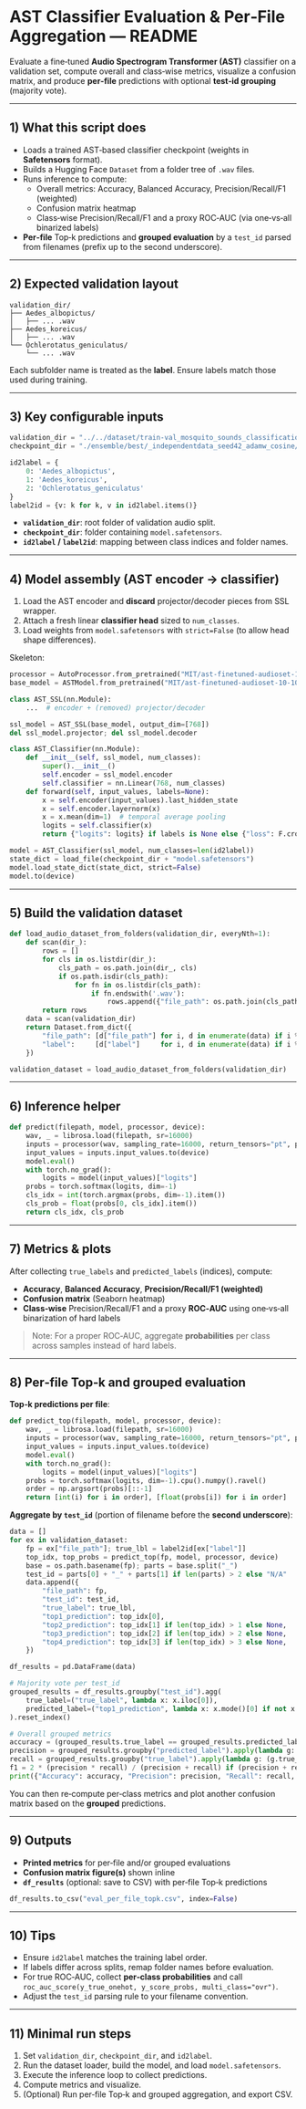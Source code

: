# AST Classifier Evaluation & Per‑File Aggregation — README

Evaluate a fine‑tuned **Audio Spectrogram Transformer (AST)** classifier on a validation set, compute overall and class‑wise metrics, visualize a confusion matrix, and produce **per‑file** predictions with optional **test‑id grouping** (majority vote).

---

## 1) What this script does

- Loads a trained AST‑based classifier checkpoint (weights in **Safetensors** format).
- Builds a Hugging Face `Dataset` from a folder tree of `.wav` files.
- Runs inference to compute:
  - Overall metrics: Accuracy, Balanced Accuracy, Precision/Recall/F1 (weighted)
  - Confusion matrix heatmap
  - Class‑wise Precision/Recall/F1 and a proxy ROC‑AUC (via one‑vs‑all binarized labels)
- **Per‑file** Top‑k predictions and **grouped evaluation** by a `test_id` parsed from filenames (prefix up to the second underscore).

---

## 2) Expected validation layout

```
validation_dir/
├── Aedes_albopictus/
│   ├── ... .wav
├── Aedes_koreicus/
│   ├── ... .wav
└── Ochlerotatus_geniculatus/
    └── ... .wav
```

Each subfolder name is treated as the **label**. Ensure labels match those used during training.

---

## 3) Key configurable inputs

```python
validation_dir = "../../dataset/train-val_mosquito_sounds_classification_3cls_25_02_14/validation/"
checkpoint_dir = "./ensemble/best/_independentdata_seed42_adamw_cosine/"  # contains model.safetensors

id2label = {
    0: 'Aedes_albopictus',
    1: 'Aedes_koreicus',
    2: 'Ochlerotatus_geniculatus'
}
label2id = {v: k for k, v in id2label.items()}
```

- **`validation_dir`**: root folder of validation audio split.
- **`checkpoint_dir`**: folder containing `model.safetensors`.
- **`id2label` / `label2id`**: mapping between class indices and folder names.

---

## 4) Model assembly (AST encoder → classifier)

1. Load the AST encoder and **discard** projector/decoder pieces from SSL wrapper.
2. Attach a fresh linear **classifier head** sized to `num_classes`.
3. Load weights from `model.safetensors` with `strict=False` (to allow head shape differences).

Skeleton:

```python
processor = AutoProcessor.from_pretrained("MIT/ast-finetuned-audioset-10-10-0.4593")
base_model = ASTModel.from_pretrained("MIT/ast-finetuned-audioset-10-10-0.4593")

class AST_SSL(nn.Module):
    ...  # encoder + (removed) projector/decoder

ssl_model = AST_SSL(base_model, output_dim=[768])
del ssl_model.projector; del ssl_model.decoder

class AST_Classifier(nn.Module):
    def __init__(self, ssl_model, num_classes):
        super().__init__()
        self.encoder = ssl_model.encoder
        self.classifier = nn.Linear(768, num_classes)
    def forward(self, input_values, labels=None):
        x = self.encoder(input_values).last_hidden_state
        x = self.encoder.layernorm(x)
        x = x.mean(dim=1)  # temporal average pooling
        logits = self.classifier(x)
        return {"logits": logits} if labels is None else {"loss": F.cross_entropy(logits, labels), "logits": logits}

model = AST_Classifier(ssl_model, num_classes=len(id2label))
state_dict = load_file(checkpoint_dir + "model.safetensors")
model.load_state_dict(state_dict, strict=False)
model.to(device)
```

---

## 5) Build the validation dataset

```python
def load_audio_dataset_from_folders(validation_dir, everyNth=1):
    def scan(dir_):
        rows = []
        for cls in os.listdir(dir_):
            cls_path = os.path.join(dir_, cls)
            if os.path.isdir(cls_path):
                for fn in os.listdir(cls_path):
                    if fn.endswith('.wav'):
                        rows.append({"file_path": os.path.join(cls_path, fn), "label": cls})
        return rows
    data = scan(validation_dir)
    return Dataset.from_dict({
        "file_path": [d["file_path"] for i, d in enumerate(data) if i % everyNth == 0],
        "label":     [d["label"]     for i, d in enumerate(data) if i % everyNth == 0],
    })

validation_dataset = load_audio_dataset_from_folders(validation_dir)
```

---

## 6) Inference helper

```python
def predict(filepath, model, processor, device):
    wav, _ = librosa.load(filepath, sr=16000)
    inputs = processor(wav, sampling_rate=16000, return_tensors="pt", padding=True)
    input_values = inputs.input_values.to(device)
    model.eval()
    with torch.no_grad():
        logits = model(input_values)["logits"]
    probs = torch.softmax(logits, dim=-1)
    cls_idx = int(torch.argmax(probs, dim=-1).item())
    cls_prob = float(probs[0, cls_idx].item())
    return cls_idx, cls_prob
```

---

## 7) Metrics & plots

After collecting `true_labels` and `predicted_labels` (indices), compute:

- **Accuracy**, **Balanced Accuracy**, **Precision/Recall/F1 (weighted)**
- **Confusion matrix** (Seaborn heatmap)
- **Class‑wise** Precision/Recall/F1 and a proxy **ROC‑AUC** using one‑vs‑all binarization of hard labels

> Note: For a proper ROC‑AUC, aggregate **probabilities** per class across samples instead of hard labels.

---

## 8) Per‑file Top‑k and grouped evaluation

**Top‑k predictions per file**:

```python
def predict_top(filepath, model, processor, device):
    wav, _ = librosa.load(filepath, sr=16000)
    inputs = processor(wav, sampling_rate=16000, return_tensors="pt", padding=True)
    input_values = inputs.input_values.to(device)
    model.eval()
    with torch.no_grad():
        logits = model(input_values)["logits"]
    probs = torch.softmax(logits, dim=-1).cpu().numpy().ravel()
    order = np.argsort(probs)[::-1]
    return [int(i) for i in order], [float(probs[i]) for i in order]
```

**Aggregate by `test_id`** (portion of filename before the **second underscore**):

```python
data = []
for ex in validation_dataset:
    fp = ex["file_path"]; true_lbl = label2id[ex["label"]]
    top_idx, top_probs = predict_top(fp, model, processor, device)
    base = os.path.basename(fp); parts = base.split("_")
    test_id = parts[0] + "_" + parts[1] if len(parts) > 2 else "N/A"
    data.append({
        "file_path": fp,
        "test_id": test_id,
        "true_label": true_lbl,
        "top1_prediction": top_idx[0],
        "top2_prediction": top_idx[1] if len(top_idx) > 1 else None,
        "top3_prediction": top_idx[2] if len(top_idx) > 2 else None,
        "top4_prediction": top_idx[3] if len(top_idx) > 3 else None,
    })

df_results = pd.DataFrame(data)

# Majority vote per test_id
grouped_results = df_results.groupby("test_id").agg(
    true_label=("true_label", lambda x: x.iloc[0]),
    predicted_label=("top1_prediction", lambda x: x.mode()[0] if not x.mode().empty else "N/A"),
).reset_index()

# Overall grouped metrics
accuracy = (grouped_results.true_label == grouped_results.predicted_label).mean()
precision = grouped_results.groupby("predicted_label").apply(lambda g: (g.true_label == g.predicted_label).mean()).mean()
recall = grouped_results.groupby("true_label").apply(lambda g: (g.true_label == g.predicted_label).mean()).mean()
f1 = 2 * (precision * recall) / (precision + recall) if (precision + recall) else 0
print({"Accuracy": accuracy, "Precision": precision, "Recall": recall, "F1": f1})
```

You can then re‑compute per‑class metrics and plot another confusion matrix based on the **grouped** predictions.

---

## 9) Outputs

- **Printed metrics** for per‑file and/or grouped evaluations
- **Confusion matrix figure(s)** shown inline
- **`df_results`** (optional: save to CSV) with per‑file Top‑k predictions

```python
df_results.to_csv("eval_per_file_topk.csv", index=False)
```

---

## 10) Tips

- Ensure `id2label` matches the training label order.
- If labels differ across splits, remap folder names before evaluation.
- For true ROC‑AUC, collect **per‑class probabilities** and call `roc_auc_score(y_true_onehot, y_score_probs, multi_class="ovr")`.
- Adjust the `test_id` parsing rule to your filename convention.

---

## 11) Minimal run steps

1. Set `validation_dir`, `checkpoint_dir`, and `id2label`.
2. Run the dataset loader, build the model, and load `model.safetensors`.
3. Execute the inference loop to collect predictions.
4. Compute metrics and visualize.
5. (Optional) Run per‑file Top‑k and grouped aggregation, and export CSV.

